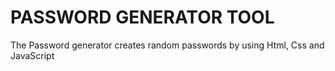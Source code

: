 # PASSWORD GENERATOR TOOL
The Password generator creates random passwords by using Html, Css and JavaScript